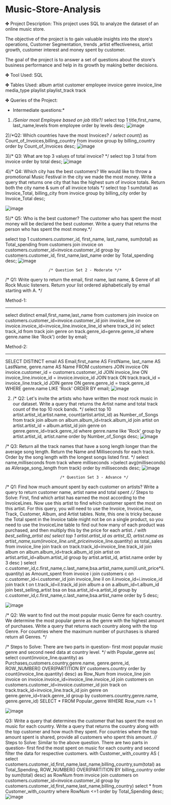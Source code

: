 # Music-Store-Analysis

✤ Project Description:
This project uses SQL to analyze the dataset of an online music store.

The objective of the project is to gain valuable insights into the store's operations, Customer Segmentation, trends ,artist effectiveness, artist growth, customer interest and money spent by customer.

The goal of the project is to answer a set of questions about the store's business performance and help in its growth by making better decisions.

✤ Tool Used:
   SQL

✤ Tables Used:
album
artist
customer
employee
invoice
genre
invoice_line
media_type
playlist
playlist_track
track

✤ Queries of the Project:

* Intermediate questions:*
1) */Senior most Employee based on job title?*/
  select top 1 title,first_name, last_name,levels
 from employee
 order by levels desc;
![image](https://github.com/user-attachments/assets/8ed4abef-7528-4caa-8827-78badc725245)

 

2)/*Q2: Which countries have the most Invoices? */
  select count(*) as Count_of_Invoices,billing_country
  from invoice
  group by billing_country 
  order by Count_of_Invoices desc;
![image](https://github.com/user-attachments/assets/ad029319-9a73-4ade-8920-fa8ae71b8df0)


   
3)/* Q3: What are top 3 values of total invoice? */
select top 3 total
from invoice
order by total desc;
![image](https://github.com/user-attachments/assets/3131d5c3-736f-4639-b0cf-fe95b8c6b009)

     
4)/* Q4: Which city has the best customers? We would like to throw a promotional Music Festival in the city we made the most money. 
Write a query that returns one city that has the highest sum of invoice totals. 
Return both the city name & sum of all invoice totals */
select 
top 1 sum(total) as Invoice_Total,
billing_city 
from invoice
group by billing_city
order by Invoice_Total desc;

 ![image](https://github.com/user-attachments/assets/02e241ff-2b09-48d4-8dcb-bc7d1d0779f6)


5)/* Q5: Who is the best customer? The customer who has spent the most money will be declared the best customer. 
Write a query that returns the person who has spent the most money.*/

select top 1 customers.customer_id, 
first_name,
last_name, 
sum(total) as Total_spending
from customers join invoice 
on customers.customer_id=invoice.customer_id
group by customers.customer_id, first_name,last_name
order by Total_spending desc;
![image](https://github.com/user-attachments/assets/22dfc740-415f-49b7-9f07-3043764453b9)


 
                       /* Question Set 2 - Moderate */*

/* Q1: Write query to return the email, first name, last name, & Genre of all Rock Music listeners. 
Return your list ordered alphabetically by email starting with A. */

Method-1:
*********
select distinct email,first_name,last_name
from customers
join invoice on customers.customer_id=invoice.customer_id
join invoice_line on invoice.invoice_id=invoice_line.invoice_line_id
where track_id in(
              select track_id from track
			  join genre on track.genre_id=genre.genre_id
			  where genre.name like 'Rock')
			  order by email;
   
Method-2:
*********
SELECT DISTINCT email AS Email,first_name AS FirstName, last_name AS LastName, genre.name AS Name
FROM customers
JOIN invoice ON invoice.customer_id = customers.customer_id
JOIN invoice_line ON invoice_line.invoice_id = invoice.invoice_id
JOIN track ON track.track_id = invoice_line.track_id
JOIN genre ON genre.genre_id = track.genre_id
WHERE genre.name LIKE 'Rock'
ORDER BY email;
![image](https://github.com/user-attachments/assets/22789aae-4162-43a8-b43f-45be2e4a6659)



2) /* Q2: Let's invite the artists who have written the most rock music in our dataset. 
Write a query that returns the Artist name and total track count of the top 10 rock bands. */
select top 10 artist.artist_id,artist.name, count(artist.artist_id) as Number_of_Songs
from track 
join album on album.album_id=track.album_id
join artist on artist.artist_id = album.artist_id
join genre on genre.genre_id=track.genre_id
where genre.name like 'Rock'
group by artist.artist_id, artist.name
order by Number_of_Songs desc;
![image](https://github.com/user-attachments/assets/e485f6ac-d16f-44bd-b7b5-5fa389597871)

 
/* Q3: Return all the track names that have a song length longer than the average song length. 
Return the Name and Milliseconds for each track. Order by the song length with the longest songs listed first. */
select name,milliseconds
from track
where milliseconds >(select avg(milliseconds) as AVerage_song_length
                     from track)
					 order by milliseconds desc;
![image](https://github.com/user-attachments/assets/2f2b7362-478e-43e8-82e0-ed0643798548)
      
   
                            /* Question Set 3 - Advance */
/* Q1: Find how much amount spent by each customer on artists? Write a query to return customer name, artist name and total spent */./* Steps to Solve: First, find which artist has earned the most according to the InvoiceLines. Now use this artist to find which customer spent the most on this artist. For this query, you will need to use the Invoice, InvoiceLine, Track, Customer, Album, and Artist tables. Note, this one is tricky because the Total spent in the Invoice table might not be on a single product, so you need to use the InvoiceLine table to find out how many of each product was purchased, and then multiply this by the price for each artist. */
with best_selling_artist as(
select top 1 artist.artist_id as artist_ID, artist.name as artist_name,sum(invoice_line.unit_price*invoice_line.quantity) as total_sales
from invoice_line
join track on track.track_id=invoice_line.track_id
join album on album.album_id=track.album_id
join artist on artist.artist_id=album.artist_id
group by artist.artist_id, artist.name
order by 3 desc 
)
select c.customer_id,c.first_name,c.last_name,bsa.artist_name,sum(il.unit_price*il.quantity) as Amount_spent
from invoice i
join customers c on c.customer_id=i.customer_id
join invoice_line il on il.invoice_id=i.invoice_id
join track t on t.track_id=il.track_id
join album a on a.album_id=t.album_id
join best_selling_artist bsa on bsa.artist_id=a.artist_id
group by c.customer_id,c.first_name,c.last_name,bsa.artist_name
order by 5 desc;

![image](https://github.com/user-attachments/assets/9e781e24-75e6-4c56-9e8d-55f6538b34a0)

   
/* Q2: We want to find out the most popular music Genre for each country. We determine the most popular genre as the genre 
with the highest amount of purchases. Write a query that returns each country along with the top Genre. For countries where 
the maximum number of purchases is shared return all Genres. */

/* Steps to Solve:  There are two parts in question- first most popular music genre and second need data at country level. */
with Popular_genre as(
select count(invoice_line.quantity) as Purchases,customers.country,genre.name, genre.genre_id,
ROW_NUMBER() OVER(PARTITION BY customers.country order by count(invoice_line.quantity) desc) as Row_Num
from invoice_line
join invoice on invoice.invoice_id=invoice_line.invoice_id
join customers on customers.customer_id=invoice.customer_id
join track on track.track_id=invoice_line.track_id
join genre on genre.genre_id=track.genre_id
group by customers.country,genre.name, genre.genre_id)
SELECT * FROM Popular_genre WHERE Row_num <= 1

![image](https://github.com/user-attachments/assets/9e3b2c0b-7fbf-47ff-9ed3-0b20358889ba)
  








Q3: Write a query that determines the customer that has spent the most on music for each country. Write a query that returns the country along with the top customer and how much they spent. For countries where the top amount spent is shared, provide all customers who spent this amount. *//* Steps to Solve:  Similar to the above question. There are two parts in question- first find the most spent on music for each country and second filter the data for respective customers. 
with Customer_with_country AS 
( select customers.customer_id,first_name,last_name,billing_country,sum(total) as Total_Spending,
ROW_NUMBER() OVER(PARTITION BY billing_country order by sum(total) desc) as RowNum
from invoice 
join customers on customers.customer_id=invoice.customer_id
group by customers.customer_id,first_name,last_name,billing_country)
select * from Customer_with_country where RowNum <=1
order by Total_Spending desc;
![image](https://github.com/user-attachments/assets/9acbf45f-5e40-4b61-a8e5-0cb0808d419e)

  
